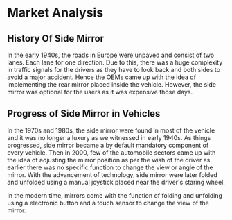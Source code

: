 # Market Analysis

## History Of Side Mirror

In the early 1940s, the roads in Europe were unpaved and consist of two lanes. Each lane for one direction. Due to this, there was a huge complexity in traffic signals for the drivers as they have to look back and both sides to avoid a major accident. Hence the OEMs came up with the idea of implementing the rear mirror placed inside the vehicle. However, the side mirror was optional for the users as it was expensive those days.  

## Progress of Side Mirror in Vehicles

In the 1970s and 1980s, the side mirror were found in most of the vehicle and it was no longer a luxury as we witnessed in early 1940s. As things progressed, side mirror became a by default mandatory component of every vehicle. 
Then in 2000, few of the automobile sectors came up with the idea of adjusting the mirror position as per the wish of the driver as earlier there was no specific function to change the view or angle of the mirror. With the advancement of technology, side mirror were later folded and unfolded using a manual joystick placed near the driver's staring wheel.

In the modern time, mirrors come with the function of folding and unfolding using a electronic button and a touch sensor to change the view of the mirror. 


